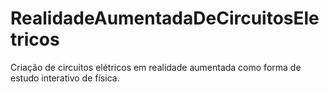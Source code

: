 # RealidadeAumentadaDeCircuitosEletricos
Criação de circuitos elétricos em realidade aumentada como forma de estudo interativo de física. 
